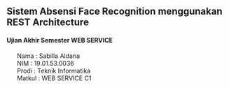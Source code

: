 <h2><strong>Sistem Absensi Face Recognition menggunakan REST Architecture</strong></h2>
<h4><strong>Ujian Akhir Semester WEB SERVICE</strong></h4>
<ul style="list-style: none;">
  <li>Nama 	: Sabilla Aldana</li>
  <li>NIM  	: 19.01.53.0036</li>
  <li>Prodi	: Teknik Informatika</li>
  <li>Matkul : WEB SERVICE C1</li>
</ul>